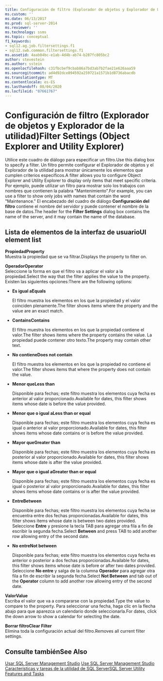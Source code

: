 ```yaml
---
title: Configuración de filtro (Explorador de objetos y Explorador de Utilidad) | Microsoft Docs
ms.custom: ''
ms.date: 06/13/2017
ms.prod: sql-server-2014
ms.reviewer: ''
ms.technology: ssms
ms.topic: conceptual
f1_keywords:
- sql12.ag.job.filtersettings.f1
- sql12.swb.common.filtersettings.f1
ms.assetid: 4aab04bc-e1ab-4d4b-ab74-b287fc805bc2
author: stevestein
ms.author: sstein
ms.openlocfilehash: c31fbcbef9cbab86a7bd3ab7b2fae21e626aaa59
ms.sourcegitcommit: ad4d92dce894592a259721a1571b1d8736abacdb
ms.translationtype: MT
ms.contentlocale: es-ES
ms.lasthandoff: 08/04/2020
ms.locfileid: "87661767"
---
```

# <a name="filter-settings-object-explorer-and-utility-explorer"></a><span data-ttu-id="3afdd-102">Configuración de filtro (Explorador de objetos y Explorador de la utilidad)</span><span class="sxs-lookup"><span data-stu-id="3afdd-102">Filter Settings (Object Explorer and Utility Explorer)</span></span>
  <span data-ttu-id="3afdd-103">Utilice este cuadro de diálogo para especificar un filtro.</span><span class="sxs-lookup"><span data-stu-id="3afdd-103">Use this dialog box to specify a filter.</span></span> <span data-ttu-id="3afdd-104">Un filtro permite configurar el Explorador de objetos y el Explorador de la utilidad para mostrar únicamente los elementos que cumplen criterios específicos.</span><span class="sxs-lookup"><span data-stu-id="3afdd-104">A filter allows you to configure Object Explorer and Utility Explorer to display only items that meet specific criteria.</span></span> <span data-ttu-id="3afdd-105">Por ejemplo, puede utilizar un filtro para mostrar solo los trabajos con nombres que contienen la palabra "Mantenimiento".</span><span class="sxs-lookup"><span data-stu-id="3afdd-105">For example, you can use a filter to show only jobs with names that contain the word "Maintenance."</span></span> <span data-ttu-id="3afdd-106">El encabezado del cuadro de diálogo **Configuración del filtro** contiene el nombre del servidor y puede contener el nombre de la base de datos.</span><span class="sxs-lookup"><span data-stu-id="3afdd-106">The header for the **Filter Settings** dialog box contains the name of the server, and it may contain the name of the database.</span></span>  
  
## <a name="ui-element-list"></a><span data-ttu-id="3afdd-107">Lista de elementos de la interfaz de usuario</span><span class="sxs-lookup"><span data-stu-id="3afdd-107">UI element list</span></span>  
 <span data-ttu-id="3afdd-108">**Propiedad**</span><span class="sxs-lookup"><span data-stu-id="3afdd-108">**Property**</span></span>  
 <span data-ttu-id="3afdd-109">Muestra la propiedad que se va filtrar.</span><span class="sxs-lookup"><span data-stu-id="3afdd-109">Displays the property to filter on.</span></span>  
  
 <span data-ttu-id="3afdd-110">**Operador**</span><span class="sxs-lookup"><span data-stu-id="3afdd-110">**Operator**</span></span>  
 <span data-ttu-id="3afdd-111">Seleccione la forma en que el filtro va a aplicar el valor a la propiedad.</span><span class="sxs-lookup"><span data-stu-id="3afdd-111">Select the way that the filter applies the value to the property.</span></span> <span data-ttu-id="3afdd-112">Existen las siguientes opciones:</span><span class="sxs-lookup"><span data-stu-id="3afdd-112">There are the following options:</span></span>  
  
-   <span data-ttu-id="3afdd-113">**Es igual a**</span><span class="sxs-lookup"><span data-stu-id="3afdd-113">**Equals**</span></span>  
  
     <span data-ttu-id="3afdd-114">El filtro muestra los elementos en los que la propiedad y el valor coinciden plenamente.</span><span class="sxs-lookup"><span data-stu-id="3afdd-114">The filter shows items where the property and the value are an exact match.</span></span>  
  
-   <span data-ttu-id="3afdd-115">**Contains**</span><span class="sxs-lookup"><span data-stu-id="3afdd-115">**Contains**</span></span>  
  
     <span data-ttu-id="3afdd-116">El filtro muestra los elementos en los que la propiedad contiene el valor.</span><span class="sxs-lookup"><span data-stu-id="3afdd-116">The filter shows items where the property contains the value.</span></span> <span data-ttu-id="3afdd-117">La propiedad puede contener otro texto.</span><span class="sxs-lookup"><span data-stu-id="3afdd-117">The property may contain other text.</span></span>  
  
-   <span data-ttu-id="3afdd-118">**No contiene**</span><span class="sxs-lookup"><span data-stu-id="3afdd-118">**Does not contain**</span></span>  
  
     <span data-ttu-id="3afdd-119">El filtro muestra los elementos en los que la propiedad no contiene el valor.</span><span class="sxs-lookup"><span data-stu-id="3afdd-119">The filter shows items that where the property does not contain the value.</span></span>  
  
-   <span data-ttu-id="3afdd-120">**Menor que**</span><span class="sxs-lookup"><span data-stu-id="3afdd-120">**Less than**</span></span>  
  
     <span data-ttu-id="3afdd-121">Disponible para fechas; este filtro muestra los elementos cuya fecha es anterior al valor proporcionado.</span><span class="sxs-lookup"><span data-stu-id="3afdd-121">Available for dates, this filter shows items whose date is before the value provided.</span></span>  
  
-   <span data-ttu-id="3afdd-122">**Menor que o igual a**</span><span class="sxs-lookup"><span data-stu-id="3afdd-122">**Less than or equal**</span></span>  
  
     <span data-ttu-id="3afdd-123">Disponible para fechas; este filtro muestra los elementos cuya fecha es igual o anterior al valor proporcionado.</span><span class="sxs-lookup"><span data-stu-id="3afdd-123">Available for dates, this filter shows items whose date contains or is before the value provided.</span></span>  
  
-   <span data-ttu-id="3afdd-124">**Mayor que**</span><span class="sxs-lookup"><span data-stu-id="3afdd-124">**Greater than**</span></span>  
  
     <span data-ttu-id="3afdd-125">Disponible para fechas; este filtro muestra los elementos cuya fecha es posterior al valor proporcionado.</span><span class="sxs-lookup"><span data-stu-id="3afdd-125">Available for dates, this filter shows items whose date is after the value provided.</span></span>  
  
-   <span data-ttu-id="3afdd-126">**Mayor que o igual a**</span><span class="sxs-lookup"><span data-stu-id="3afdd-126">**Greater than or equal**</span></span>  
  
     <span data-ttu-id="3afdd-127">Disponible para fechas; este filtro muestra los elementos cuya fecha es igual o posterior al valor proporcionado.</span><span class="sxs-lookup"><span data-stu-id="3afdd-127">Available for dates, this filter shows items whose date contains or is after the value provided.</span></span>  
  
-   <span data-ttu-id="3afdd-128">**Entre**</span><span class="sxs-lookup"><span data-stu-id="3afdd-128">**Between**</span></span>  
  
     <span data-ttu-id="3afdd-129">Disponible para fechas; este filtro muestra los elementos cuya fecha se encuentra entre dos fechas proporcionadas.</span><span class="sxs-lookup"><span data-stu-id="3afdd-129">Available for dates, this filter shows items whose date is between two dates provided.</span></span> <span data-ttu-id="3afdd-130">Seleccione **Entre** y presione la tecla TAB para agregar otra fila a fin de escribir la segunda fecha.</span><span class="sxs-lookup"><span data-stu-id="3afdd-130">Select **Between** and press TAB to add another row allowing entry of the second date.</span></span>  
  
-   <span data-ttu-id="3afdd-131">**No entre**</span><span class="sxs-lookup"><span data-stu-id="3afdd-131">**Not between**</span></span>  
  
     <span data-ttu-id="3afdd-132">Disponible para fechas; este filtro muestra los elementos cuya fecha es anterior o posterior a dos fechas proporcionadas.</span><span class="sxs-lookup"><span data-stu-id="3afdd-132">Available for dates, this filter shows items whose date is before or after two dates provided.</span></span> <span data-ttu-id="3afdd-133">Seleccione **No entre** y salga de la columna **Operador** para agregar otra fila a fin de escribir la segunda fecha.</span><span class="sxs-lookup"><span data-stu-id="3afdd-133">Select **Not Between** and tab out of the **Operator** column to add another row allowing entry of the second date.</span></span>  
  
 <span data-ttu-id="3afdd-134">**Valor**</span><span class="sxs-lookup"><span data-stu-id="3afdd-134">**Value**</span></span>  
 <span data-ttu-id="3afdd-135">Escriba el valor que va a compararse con la propiedad.</span><span class="sxs-lookup"><span data-stu-id="3afdd-135">Type the value to compare to the property.</span></span> <span data-ttu-id="3afdd-136">Para seleccionar una fecha, haga clic en la flecha abajo para que aparezca un calendario donde seleccionarla.</span><span class="sxs-lookup"><span data-stu-id="3afdd-136">For dates, click the down arrow to show a calendar for selecting the date.</span></span>  
  
 <span data-ttu-id="3afdd-137">**Borrar filtro**</span><span class="sxs-lookup"><span data-stu-id="3afdd-137">**Clear Filter**</span></span>  
 <span data-ttu-id="3afdd-138">Elimina toda la configuración actual del filtro.</span><span class="sxs-lookup"><span data-stu-id="3afdd-138">Removes all current filter settings.</span></span>  
  
## <a name="see-also"></a><span data-ttu-id="3afdd-139">Consulte también</span><span class="sxs-lookup"><span data-stu-id="3afdd-139">See Also</span></span>  
 <span data-ttu-id="3afdd-140">[Usar SQL Server Management Studio](../sql-server-management-studio-ssms.md) </span><span class="sxs-lookup"><span data-stu-id="3afdd-140">[Use SQL Server Management Studio](../sql-server-management-studio-ssms.md) </span></span>  
 [<span data-ttu-id="3afdd-141">Características y tareas de la utilidad de SQL Server</span><span class="sxs-lookup"><span data-stu-id="3afdd-141">SQL Server Utility Features and Tasks</span></span>](../../relational-databases/manage/sql-server-utility-features-and-tasks.md)  
  
  
